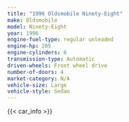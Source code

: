 ```yaml
---
title: "1996 Oldsmobile Ninety-Eight"
make: Oldsmobile
model: Ninety-Eight
year: 1996
engine-fuel-type: regular unleaded
engine-hp: 205
engine-cylinders: 6
transmission-type: Automatic
driven-wheels: Front wheel drive
number-of-doors: 4
market-category: N/A
vehicle-size: Large
vehicle-style: Sedan
---
```


{{< car_info >}}
